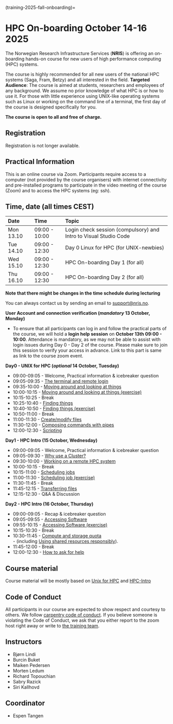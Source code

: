 (training-2025-fall-onboarding)=

# HPC On-boarding <time datetime="2025-10-14 20:00"> October 14-16 2025 </time>

The Norwegian Research Infrastructure Services (**NRIS**) is offering 
an on-boarding hands-on course for new users of high performance computing (HPC) systems. 

The course is highly recommended  for all new users of the national HPC systems 
(Saga, Fram, Betzy) and all interested in the field.
**Targeted Audience**: The course is aimed at students, researchers and employees of any
background. We assume no prior knowledge of what HPC is or how to use it. For those with 
little experience using UNIX-like operating systems such as Linux or working on the command 
line of a terminal, the first day of the course is designed specifically for you. 

**The course is open to all and free of charge.**

## Registration

Registration is not longer available.

## Practical Information

This is an online course via Zoom. Participants require access to a computer
(not provided by the course organisers) with internet connectivity and
pre-installed programs to participate in the video meeting of the course (Zoom) and 
to access the HPC systems (eg: ssh).



## Time, date (all times CEST)
|   Date    |  Time   |  Topic	|
| :----------- | :----------- | :---------- |
| Mon 13.10    | 09:00 - 10:00 | Login check session (compulsory) and Intro to Visual Studio Code |
| Tue 14.10    | 09:00 - 12:30 | Day 0 Linux for HPC (for UNIX-newbies)|
| Wed 15.10    | 09:00 - 12:30 | HPC On-boarding Day 1 (for all) |
| Thu 16.10    | 09:00 - 12:30 | HPC On-boarding Day 2 (for all) |

**Note that there might be changes in the time schedule during lecturing**

You can always contact us by sending an email to [support@nris.no](mailto:support@nris.no).

**User Account and connection verification (*mandatory* 13 October, Monday)** 

- To ensure that all participants can log in and follow the practical parts of the course, we will hold a **login help session** on **October 13th 09:00 - 10:00**. Attendance is mandatory, as we may not be able to assist with login issues during Day 0 - Day 2 of the course. Please make sure to join this session to verify your access in advance. Link to this part is same as link to the course zoom event.

**Day0 - UNIX for HPC (*optional* 14 October, Tuesday)**

- 09:00-09:05 - Welcome, Practical information & icebreaker question
- 09:05-09:35 - [The terminal and remote login](https://training.pages.sigma2.no/tutorials/unix-for-hpc/episodes/intro.html)
- 09:35-10:00 - [Moving around and looking at things](https://training.pages.sigma2.no/tutorials/unix-for-hpc/episodes/moving-around.html)   
- 10:00-10:15 - [Moving around and looking at things (exercise)](https://training.pages.sigma2.no/tutorials/unix-for-hpc/episodes/moving-around.html#exercise)
- 10:15-10:25 - Break
- 10:25-10:40 - [Finding things](https://training.pages.sigma2.no/tutorials/unix-for-hpc/episodes/finding-things.html)  
- 10:40-10:50 - [Finding things (exercise)](https://training.pages.sigma2.no/tutorials/unix-for-hpc/episodes/finding-things.html)
- 10:50-11:00 - Break
- 11:00-11:30 - [Create/modify files](https://training.pages.sigma2.no/tutorials/unix-for-hpc/episodes/writing-files.html) 
- 11:30-12:00 - [Composing commands with pipes](https://training.pages.sigma2.no/tutorials/unix-for-hpc/episodes/pipes.html) 
- 12:00-12:30 - [Scripting](https://training.pages.sigma2.no/tutorials/unix-for-hpc/episodes/scripting.html) 

**Day1 - HPC Intro (15 October, Wednesday)**

- 09:00-09:05 - Welcome, Practical information & icebreaker question
- 09:05-09:30 - [Why use a Cluster?](https://training.pages.sigma2.no/tutorials/hpc-intro/episodes/11-hpc-intro.html)
- 09:30-10:00 - [Working on a remote HPC system](https://training.pages.sigma2.no/tutorials/hpc-intro/episodes/12-cluster.html)
- 10:00-10:15 - Break
- 10:15-11:00 - [Scheduling jobs](https://training.pages.sigma2.no/tutorials/hpc-intro/episodes/13-scheduler.html) 
- 11:00-11:30 - [Scheduling job (exercise)](https://training.pages.sigma2.no/tutorials/hpc-intro/episodes/13-scheduler.html)
- 11:30-11:45 - Break
- 11:45-12:15 - [Transferring files](https://training.pages.sigma2.no/tutorials/hpc-intro/episodes/15-transferring-files.html) 
- 12:15-12:30 - Q&A & Discussion

**Day2 - HPC Intro (16 October, Thursday)**

- 09:00-09:05 - Recap & icebreaker question
- 09:05-09:55 - [Accessing Software](https://training.pages.sigma2.no/tutorials/hpc-intro/episodes/14-modules.html) 
- 09:55-10:15 - [Accessing Software (exercise)](https://training.pages.sigma2.no/tutorials/hpc-intro/episodes/14-modules.html)
- 10:15-10:30 - Break
- 10:30-11:45 - [Compute and storage quota](https://training.pages.sigma2.no/tutorials/hpc-intro/episodes/compute-storage-quota.html)  
		- (including [Using shared resources responsibly](https://training.pages.sigma2.no/tutorials/hpc-intro/episodes/18-responsibility.html)). 
- 11:45-12:00 - Break
- 12:00-12:30 - [How to ask for help](https://doi.org/10.5281/zenodo.8392762) 

## Course material

Course material will be mostly based on [Unix for HPC](https://training.pages.sigma2.no/tutorials/unix-for-hpc/index.html) and  [HPC-Intro](https://training.pages.sigma2.no/tutorials/hpc-intro/index.html) 

## Code of Conduct

All participants in our course are expected to show respect and courtesy to
others. We follow [carpentry code of conduct](https://docs.carpentries.org/topic_folders/policies/code-of-conduct.html#code-of-conduct-detailed-view).
If you believe someone is violating the Code of Conduct, we ask that you either report to 
the zoom host right away or write to [the training team](mailto:training@nris.no).

## Instructors

- Bjørn Lindi
- Burcin Buket
- Maiken Pedersen
- Morten Ledum
- Richard Topouchian
- Sabry Razick 
- Siri Kallhovd

## Coordinator

- Espen Tangen

